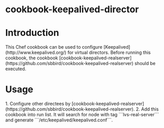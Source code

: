 cookbook-keepalived-director
============================

<H1>Introduction</H1>
This Chef cookbook can be used to configure [Keepalived](http://www.keepalived.org/) for virtual directors. 
Before running this cookbook, the cookbook [cookbook-keepalived-realserver](https://github.com/sbbird/cookbook-keepalived-realserver) should be executed. 

<H1>Usage</H1>
1. Configure other directees by [cookbook-keepalived-realserver](https://github.com/sbbird/cookbook-keepalived-realserver). 
2. Add this cookbook into run list. It will search for node with tag ```lvs-real-server``` and generate ```/etc/keepalived/keepalived.conf```.
